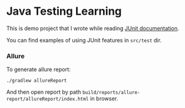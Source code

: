 # Java Testing Learning

This is demo project that I wrote while reading [JUnit documentation](https://junit.org/junit5/docs/current/user-guide/).

You can find examples of using JUnit features in `src/test` dir.

### Allure
To generate allure report:
```shell
./gradlew allureReport
```
And then open report by path `build/reports/allure-report/allureReport/index.html` in browser.